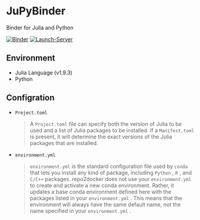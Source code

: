 # JuPyBinder 

Binder for Julia and Python 

[![Binder](https://mybinder.org/badge_logo.svg)](https://mybinder.org/v2/gh/ZenanH/JuPyBinder/main?urlpath=lab)
[![Launch-Server](https://github.com/ZenanH/JuPyBinder/actions/workflows/launch_server.yml/badge.svg)](https://github.com/ZenanH/JuPyBinder/actions/workflows/launch_server.yml)

## Environment

* Julia Language (v1.9.3)
* Python

## Configration 

* `Project.toml`

   > A `Project.toml` file can specify both the version of Julia to be used and a list of Julia packages to be installed. If a `Manifest.toml` is present, it will determine the exact versions of the Julia packages that are installed.

* `environment.yml`

   > `environment.yml` is the standard configuration file used by `conda` that lets you install any kind of package, including `Python` , `R` , and `C/C++` packages. repo2docker does not use your `environment.yml` to create and activate a new conda environment. Rather, it updates a base conda environment defined here with the packages listed in your `environment.yml` . This means that the environment will always have the same default name, not the name specified in your `environment.yml` .
